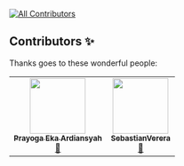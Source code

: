 
<!-- ALL-CONTRIBUTORS-BADGE:START - Do not remove or modify this section -->
[![All Contributors](https://img.shields.io/badge/all_contributors-2-orange.svg?style=flat-square)](#contributors-)
<!-- ALL-CONTRIBUTORS-BADGE:END -->
## Contributors ✨

Thanks goes to these wonderful people:

<!-- ALL-CONTRIBUTORS-LIST:START - Do not remove or modify this section -->
<!-- prettier-ignore-start -->
<!-- markdownlint-disable -->
<table>
  <tr>
    <td align="center"><a href="https://github.com/prayogaea"><img src="https://avatars.githubusercontent.com/u/102222827?v=4?s=100" width="100px;" alt=""/><br /><sub><b>Prayoga Eka Ardiansyah</b></sub></a><br /><a href="https://github.com/prayogaea/installation/commits?author=prayogaea" title="Documentation">📖</a></td>
    <td align="center"><a href="https://github.com/sebastianverera"><img src="https://avatars.githubusercontent.com/u/109468363?v=4?s=100" width="100px;" alt=""/><br /><sub><b>SebastianVerera</b></sub></a><br /><a href="https://github.com/prayogaea/installation/commits?author=sebastianverera" title="Documentation">📖</a></td>
  </tr>
</table>

<!-- markdownlint-restore -->
<!-- prettier-ignore-end -->

<!-- ALL-CONTRIBUTORS-LIST:END -->